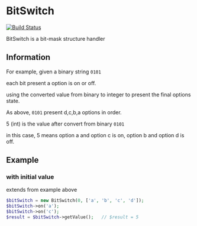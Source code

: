 # BitSwitch

[![Build Status](https://travis-ci.com/Fred07/BitSwitch.svg?branch=master)](https://travis-ci.com/Fred07/BitSwitch)

BitSwitch is a bit-mask structure handler

## Information

For example, given a binary string `0101`

each bit present a option is on or off.

using the converted value from binary to integer to present the final options state.

As above, `0101` present d,c,b,a options in order.

5 (int) is the value after convert from binary `0101`

in this case, 5 means option a and option c is on, option b and option d is off. 

## Example

### with initial value

extends from example above

```php
$bitSwitch = new BitSwitch(0, ['a', 'b', 'c', 'd']);
$bitSwitch->on('a');
$bitSwitch->on('c');
$result = $bitSwitch->getValue();   // $result = 5
```